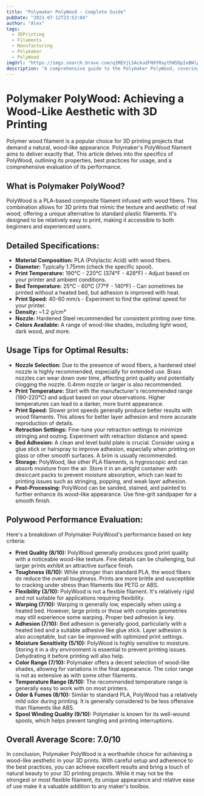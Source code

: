 ```yaml
---
title: "Polymaker PolyWood - Complete Guide"
pubDate: "2021-07-12T23:52:04"
author: "Alex"
tags:
  - 3DPrinting
  - Filaments
  - Manufacturing
  - Polymaker
  - PolyWood
imgUrl: "https://imgs.search.brave.com/q1MEVjLSAckudFN9YRaythN5DpIeBWlppKNrZyo99oU/rs:fit:860:0:0:0/g:ce/aHR0cHM6Ly9iZWNr/YXR0LmNvbS93cC1j/b250ZW50L3VwbG9h/ZHMvUG9seW1ha2Vy/LU1hdGVyaWFscy1Q/b2x5V29vZC5qcGc"
description: "A comprehensive guide to the Polymaker PolyWood, covering specifications, usage tips, and comparisons with similar products."
---
```


# Polymaker PolyWood: Achieving a Wood-Like Aesthetic with 3D Printing

Polymer wood filament is a popular choice for 3D printing projects that demand a natural, wood-like appearance. Polymaker's PolyWood filament aims to deliver exactly that. This article delves into the specifics of PolyWood, outlining its properties, best practices for usage, and a comprehensive evaluation of its performance.

## What is Polymaker PolyWood?

PolyWood is a PLA-based composite filament infused with wood fibers. This combination allows for 3D prints that mimic the texture and aesthetic of real wood, offering a unique alternative to standard plastic filaments. It's designed to be relatively easy to print, making it accessible to both beginners and experienced users.

## Detailed Specifications:

*   **Material Composition:** PLA (Polylactic Acid) with wood fibers.
*   **Diameter:** Typically 1.75mm (check the specific spool).
*   **Print Temperature:** 190°C - 220°C (374°F - 428°F) - Adjust based on your printer and ambient conditions.
*   **Bed Temperature:** 25°C - 60°C (77°F - 140°F) - Can sometimes be printed without a heated bed, but adhesion is improved with heat.
*   **Print Speed:** 40-60 mm/s - Experiment to find the optimal speed for your printer.
*   **Density:** ~1.2 g/cm³
*   **Nozzle:** Hardened Steel recommended for consistent printing over time.
*   **Colors Available:** A range of wood-like shades, including light wood, dark wood, and more.

## Usage Tips for Optimal Results:

*   **Nozzle Selection:** Due to the presence of wood fibers, a hardened steel nozzle is highly recommended, especially for extended use. Brass nozzles can wear down over time, affecting print quality and potentially clogging the nozzle. 0.4mm nozzle or larger is also recommended.
*   **Print Temperature:** Start with the manufacturer's recommended range (190-220°C) and adjust based on your observations. Higher temperatures can lead to a darker, more burnt appearance.
*   **Print Speed:** Slower print speeds generally produce better results with wood filaments. This allows for better layer adhesion and more accurate reproduction of details.
*   **Retraction Settings:** Fine-tune your retraction settings to minimize stringing and oozing. Experiment with retraction distance and speed.
*   **Bed Adhesion:** A clean and level build plate is crucial. Consider using a glue stick or hairspray to improve adhesion, especially when printing on glass or other smooth surfaces. A brim is usually recommended.
*   **Storage:** PolyWood, like other PLA filaments, is hygroscopic and can absorb moisture from the air. Store it in an airtight container with desiccant packs to prevent moisture absorption, which can lead to printing issues such as stringing, popping, and weak layer adhesion.
*   **Post-Processing:** PolyWood can be sanded, stained, and painted to further enhance its wood-like appearance. Use fine-grit sandpaper for a smooth finish.

## Polywood Performance Evaluation:

Here's a breakdown of Polymaker PolyWood's performance based on key criteria:

*   **Print Quality (8/10):** PolyWood generally produces good print quality with a noticeable wood-like texture. Fine details can be challenging, but larger prints exhibit an attractive surface finish.
*   **Toughness (6/10):** While stronger than standard PLA, the wood fibers do reduce the overall toughness. Prints are more brittle and susceptible to cracking under stress than filaments like PETG or ABS.
*   **Flexibility (3/10):** PolyWood is not a flexible filament. It's relatively rigid and not suitable for applications requiring flexibility.
*   **Warping (7/10):** Warping is generally low, especially when using a heated bed. However, large prints or those with complex geometries may still experience some warping. Proper bed adhesion is key.
*   **Adhesion (7/10):** Bed adhesion is generally good, particularly with a heated bed and a suitable adhesive like glue stick. Layer adhesion is also acceptable, but can be improved with optimized print settings.
*   **Moisture Sensitivity (5/10):** PolyWood is highly sensitive to moisture. Storing it in a dry environment is essential to prevent printing issues. Dehydrating it before printing will also help.
*   **Color Range (7/10):** Polymaker offers a decent selection of wood-like shades, allowing for variations in the final appearance. The color range is not as extensive as with some other filaments.
*   **Temperature Range (8/10):** The recommended temperature range is generally easy to work with on most printers.
*   **Odor & Fumes (8/10):** Similar to standard PLA, PolyWood has a relatively mild odor during printing. It is generally considered to be less offensive than filaments like ABS.
*   **Spool Winding Quality (9/10):** Polymaker is known for its well-wound spools, which helps prevent tangling and printing interruptions.

## Overall Average Score: 7.0/10

In conclusion, Polymaker PolyWood is a worthwhile choice for achieving a wood-like aesthetic in your 3D prints. With careful setup and adherence to the best practices, you can achieve excellent results and bring a touch of natural beauty to your 3D printing projects. While it may not be the strongest or most flexible filament, its unique appearance and relative ease of use make it a valuable addition to any maker's toolbox.
